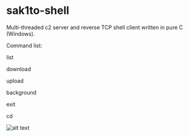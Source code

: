 # sak1to-shell
Multi-threaded c2 server and reverse TCP shell client written in pure C (Windows).

Command list:

list

download

upload

background

exit

cd

![alt text](https://www.wallpaperbetter.com/wallpaper/156/434/483/cherry-blossom-flowers-painting-pink-1080P-wallpaper-middle-size.jpg)

